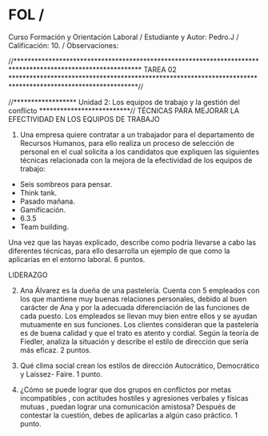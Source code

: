 # FOL / 
Curso Formación y Orientación Laboral / 
Estudiante y Autor: Pedro.J / 
Calificación: 10. / 
Observaciones: 
 
//************************************************************************************************************
                                               TAREA 02
************************************************************************************************************//

//****************** Unidad 2: Los equipos de trabajo y la gestión del conflicto **************************//
TÉCNICAS PARA MEJORAR LA EFECTIVIDAD EN LOS EQUIPOS DE TRABAJO

1.   Una empresa quiere contratar a un trabajador para el departamento de Recursos Humanos, para ello realiza un proceso de selección de personal en el cual solicita a los candidatos que expliquen las siguientes técnicas relacionada con la mejora de la efectividad de los equipos de trabajo:

- Seis sombreos para pensar.
- Think tank.
- Pasado mañana.
- Gamificación.
- 6.3.5
- Team building.

Una vez que las hayas explicado, describe como podría llevarse a cabo las diferentes técnicas, para ello desarrolla un ejemplo de que como la aplicarías en el entorno laboral. 6 puntos.

LIDERAZGO

2.   Ana Álvarez es la dueña de una pastelería. Cuenta con 5 empleados con los que mantiene muy buenas relaciones personales, debido al buen carácter de Ana y por la adecuada diferenciación de las funciones de cada puesto. Los empleados se llevan muy bien entre ellos y se ayudan mutuamente en sus funciones. Los clientes consideran que la pastelería es de buena calidad y que el trato es atento y cordial. Según la teoría de Fiedler, analiza la situación y describe el estilo de dirección que sería más eficaz. 2 puntos.

3.   Qué clima social crean los estilos de dirección Autocrático, Democrático y Laissez- Faire. 1 punto.

4.   ¿Cómo se puede lograr que dos grupos en conflictos por metas incompatibles , con actitudes hostiles y agresiones verbales y físicas mutuas , puedan lograr una comunicación amistosa? Después de contestar la cuestión, debes de aplicarlas a algún caso práctico. 1 punto.
